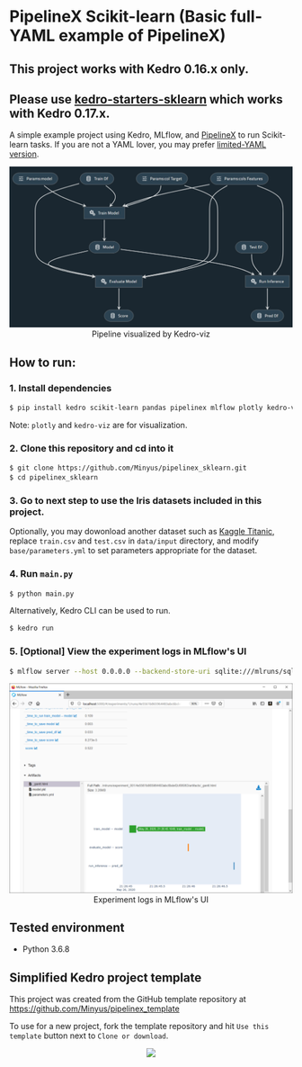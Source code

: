 # PipelineX Scikit-learn (Basic full-YAML example of PipelineX)

## This project works with Kedro 0.16.x only.
## Please use [kedro-starters-sklearn](https://github.com/Minyus/kedro-starters-sklearn) which works with Kedro 0.17.x.

A simple example project using Kedro, MLflow, and [PipelineX](https://github.com/Minyus/pipelinex) to run Scikit-learn tasks.
If you are not a YAML lover, you may prefer [limited-YAML version](https://github.com/Minyus/kedro_mlflow).

<p align="center">
<img src="img/kedro_pipeline.png">
Pipeline visualized by Kedro-viz
</p>


## How to run:


### 1. Install dependencies

```bash
$ pip install kedro scikit-learn pandas pipelinex mlflow plotly kedro-viz 
```

Note: `plotly` and `kedro-viz` are for visualization.

### 2. Clone this repository and cd into it

```bash
$ git clone https://github.com/Minyus/pipelinex_sklearn.git
$ cd pipelinex_sklearn
```

### 3. Go to next step to use the Iris datasets included in this project. 

Optionally, you may dowonload another dataset such as [Kaggle Titanic](https://www.kaggle.com/c/titanic/data), replace  `train.csv` and `test.csv` in `data/input` directory, and modify `base/parameters.yml` to set parameters appropriate for the dataset.

### 4. Run `main.py`

```bash
$ python main.py
```

Alternatively, Kedro CLI can be used to run.

```bash
$ kedro run
```

### 5. [Optional] View the experiment logs in MLflow's UI 

```bash
$ mlflow server --host 0.0.0.0 --backend-store-uri sqlite:///mlruns/sqlite.db --default-artifact-root ./mlruns/experiment_001
```

<p align="center">
<img src="img/mlflow_ui.png">
Experiment logs in MLflow's UI
</p>


## Tested environment

- Python 3.6.8


## Simplified Kedro project template

This project was created from the GitHub template repository at https://github.com/Minyus/pipelinex_template

To use for a new project, fork the template repository and hit `Use this template` button next to `Clone or download`.

<p align="center">
<img src="https://help.github.com/assets/images/help/repository/use-this-template-button.png">
</p>
